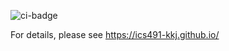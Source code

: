 ![ci-badge](https://github.com/ics-software-engineering/meteor-application-template-react/workflows/ci-meteor-application-template-react/badge.svg)

For details, please see https://ics491-kkj.github.io/
